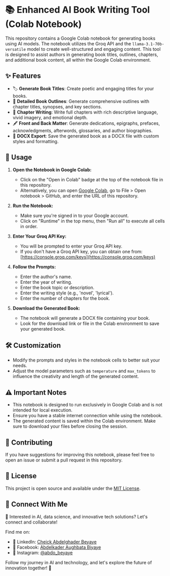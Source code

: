 # 📚 Enhanced AI Book Writing Tool (Colab Notebook)

This repository contains a Google Colab notebook for generating books using AI models. The notebook utilizes the Groq API and the `llama-3.1-70b-versatile` model to create well-structured and engaging content. This tool is designed to assist authors in generating book titles, outlines, chapters, and additional book content, all within the Google Colab environment.

## ✨ Features

- 🏷️ **Generate Book Titles**: Create poetic and engaging titles for your books.
- 📝 **Detailed Book Outlines**: Generate comprehensive outlines with chapter titles, synopses, and key sections.
- 📖 **Chapter Writing**: Write full chapters with rich descriptive language, vivid imagery, and emotional depth.
- 🖋️ **Front and Back Matter**: Generate dedications, epigraphs, prefaces, acknowledgments, afterwords, glossaries, and author biographies.
- 📄 **DOCX Export**: Save the generated book as a DOCX file with custom styles and formatting.

## 🚀 Usage

1. **Open the Notebook in Google Colab:**
   - Click on the "Open in Colab" badge at the top of the notebook file in this repository.
   - Alternatively, you can open [Google Colab](https://colab.research.google.com/), go to File > Open notebook > GitHub, and enter the URL of this repository.

2. **Run the Notebook:**
   - Make sure you're signed in to your Google account.
   - Click on "Runtime" in the top menu, then "Run all" to execute all cells in order.

3. **Enter Your Groq API Key:**
   - You will be prompted to enter your Groq API key.
   - If you don't have a Groq API key, you can obtain one from: [https://console.groq.com/keys](https://console.groq.com/keys)

4. **Follow the Prompts:**
   - Enter the author's name.
   - Enter the year of writing.
   - Enter the book topic or description.
   - Enter the writing style (e.g., 'novel', 'lyrical').
   - Enter the number of chapters for the book.

5. **Download the Generated Book:**
   - The notebook will generate a DOCX file containing your book.
   - Look for the download link or file in the Colab environment to save your generated book.

## 🛠️ Customization

- Modify the prompts and styles in the notebook cells to better suit your needs.
- Adjust the model parameters such as `temperature` and `max_tokens` to influence the creativity and length of the generated content.

## ⚠️ Important Notes

- This notebook is designed to run exclusively in Google Colab and is not intended for local execution.
- Ensure you have a stable internet connection while using the notebook.
- The generated content is saved within the Colab environment. Make sure to download your files before closing the session.

## 🤝 Contributing

If you have suggestions for improving this notebook, please feel free to open an issue or submit a pull request in this repository.

## 📜 License

This project is open source and available under the [MIT License](https://opensource.org/licenses/MIT).

## 🌟 Connect With Me

🚀 Interested in AI, data science, and innovative tech solutions? Let's connect and collaborate!

Find me on:
- 💼 LinkedIn: [Cheick Abdelghader Beyaye](https://www.linkedin.com/in/cheick-abdelghader-beyaye-b50492180)
- 👥 Facebook: [Abdelkader Aughbata Biyaye](https://www.facebook.com/abdelkader.aughbata.biyaye)
- 📸 Instagram: [@abdo_beyaye](https://www.instagram.com/abdo_beyaye)

Follow my journey in AI and technology, and let's explore the future of innovation together! 🌟
